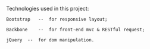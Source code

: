 Technologies used in this project:

	Bootstrap	--	for responsive layout;

	Backbone	--	for front-end mvc & RESTful request;

	jQuery	--	for dom manipulation.